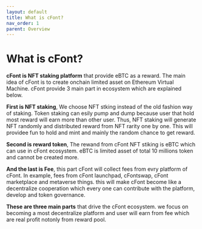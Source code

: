 ```yaml
---
layout: default
title: What is cFont?
nav_order: 1
parent: Overview
---
```


# What is cFont?

**cFont is NFT staking platform** that provide eBTC as a reward. The main idea of cFont is to create onchain limited asset on Ethereum Virtual Machine. cFont provide 3 main part in ecosystem which are explained below.

**First is NFT staking**, We choose NFT stking instead of the old fashion way of staking. Token staking can esily pump and dump because user that hold most reward will earn more than other user. Thus, NFT staking will generate NFT randomly and distributed reward from NFT rarity one by one. This will providee fun to hold and mint and mainly the random chance to get reward.

**Second is reward token**, The rewand from cFont NFT stiking is eBTC which can use in cFont ecosystem. eBTC is limited asset of total 10 millions token and cannot be created more.

**And the last is Fee**, this part cFont will collect fees from evry platform of cFont. In example, fees from cFont launchpad, cFontswap, cFont marketplace and metaverse things. this will make cFont become like a decentralize cooperation which every one can contribute with the platform, develop and token governance.

**These are three main parts** that drive the cFont ecosystem. we focus on becoming a most decentralize platform and user will earn from fee which are real profit notonly from reward pool.


